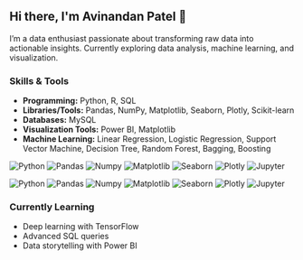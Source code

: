 <!---
AvinandanPatel/AvinandanPatel is a ✨ special ✨ repository because its `README.md` (this file) appears on your GitHub profile.
You can click the Preview link to take a look at your changes.
--->
## Hi there, I'm Avinandan Patel 👋

I’m a data enthusiast passionate about transforming raw data into actionable insights. Currently exploring data analysis, machine learning, and visualization.

### Skills & Tools
- **Programming:** Python, R, SQL
- **Libraries/Tools:** Pandas, NumPy, Matplotlib, Seaborn, Plotly, Scikit-learn
- **Databases:** MySQL
- **Visualization Tools:** Power BI, Matplotlib
- **Machine Learning:** Linear Regression, Logistic Regression, Support Vector Machine, Decision Tree, Random Forest, Bagging, Boosting

![Python](https://img.shields.io/badge/Python-3.8-blue)
![Pandas](https://img.shields.io/badge/Pandas-2.2-green)
![Numpy](https://img.shields.io/badge/Numpy-1.26-violet)
![Matplotlib](https://img.shields.io/badge/Matplotlib-3.9-skyblue)
![Seaborn](https://img.shields.io/badge/Seaborn-0.13-brown)
![Plotly](https://img.shields.io/badge/Plotly-5.9-cyan)
![Jupyter](https://img.shields.io/badge/Jupyter-Notebook-orange)

![Python](https://img.shields.io/badge/LinearRegression-)
![Pandas](https://img.shields.io/badge/LogisticRegression-)
![Numpy](https://img.shields.io/badge/SVM-violet)
![Matplotlib](https://img.shields.io/badge/DecisionTree-skyblue)
![Seaborn](https://img.shields.io/badge/RandomForest-brown)
![Plotly](https://img.shields.io/badge/Bagging-cyan)
![Jupyter](https://img.shields.io/badge/Boosting-orange)

### Currently Learning
- Deep learning with TensorFlow
- Advanced SQL queries
- Data storytelling with Power BI
